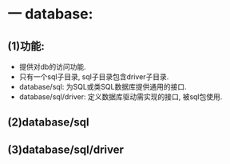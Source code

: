 # 一 database:
## (1)功能:
- 提供对db的访问功能.
- 只有一个sql子目录, sql子目录包含driver子目录.
- database/sql: 为SQL或类SQL数据库提供通用的接口.
- database/sql/driver: 定义数据库驱动需实现的接口, 被sql包使用.

## (2)database/sql

## (3)database/sql/driver

